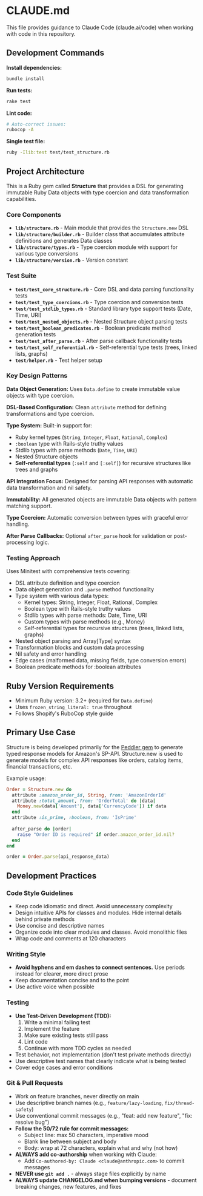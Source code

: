 # CLAUDE.md

This file provides guidance to Claude Code (claude.ai/code) when working with code in this repository.

## Development Commands

**Install dependencies:**

```bash
bundle install
```

**Run tests:**

```bash
rake test
```

**Lint code:**

```bash
# Auto-correct issues:
rubocop -A
```

**Single test file:**

```bash
ruby -Ilib:test test/test_structure.rb
```

## Project Architecture

This is a Ruby gem called **Structure** that provides a DSL for generating immutable Ruby Data objects with type coercion and data transformation capabilities.

### Core Components

- **`lib/structure.rb`** - Main module that provides the `Structure.new` DSL
- **`lib/structure/builder.rb`** - Builder class that accumulates attribute definitions and generates Data classes
- **`lib/structure/types.rb`** - Type coercion module with support for various type conversions
- **`lib/structure/version.rb`** - Version constant

### Test Suite

- **`test/test_core_structure.rb`** - Core DSL and data parsing functionality tests
- **`test/test_type_coercions.rb`** - Type coercion and conversion tests
- **`test/test_stdlib_types.rb`** - Standard library type support tests (Date, Time, URI)
- **`test/test_nested_objects.rb`** - Nested Structure object parsing tests
- **`test/test_boolean_predicates.rb`** - Boolean predicate method generation tests
- **`test/test_after_parse.rb`** - After parse callback functionality tests
- **`test/test_self_referential.rb`** - Self-referential type tests (trees, linked lists, graphs)
- **`test/helper.rb`** - Test helper setup

### Key Design Patterns

**Data Object Generation:** Uses `Data.define` to create immutable value objects with type coercion.

**DSL-Based Configuration:** Clean `attribute` method for defining transformations and type coercion.

**Type System:** Built-in support for:
- Ruby kernel types (`String`, `Integer`, `Float`, `Rational`, `Complex`)
- `:boolean` type with Rails-style truthy values
- Stdlib types with parse methods (`Date`, `Time`, `URI`)
- Nested Structure objects
- **Self-referential types** (`:self` and `[:self]`) for recursive structures like trees and graphs

**API Integration Focus:** Designed for parsing API responses with automatic data transformation and nil safety.

**Immutability:** All generated objects are immutable Data objects with pattern matching support.

**Type Coercion:** Automatic conversion between types with graceful error handling.

**After Parse Callbacks:** Optional `after_parse` hook for validation or post-processing logic.

### Testing Approach

Uses Minitest with comprehensive tests covering:

- DSL attribute definition and type coercion
- Data object generation and `.parse` method functionality
- Type system with various data types:
  - Kernel types: String, Integer, Float, Rational, Complex
  - Boolean type with Rails-style truthy values
  - Stdlib types with parse methods: Date, Time, URI
  - Custom types with parse methods (e.g., Money)
  - Self-referential types for recursive structures (trees, linked lists, graphs)
- Nested object parsing and Array[Type] syntax
- Transformation blocks and custom data processing
- Nil safety and error handling
- Edge cases (malformed data, missing fields, type conversion errors)
- Boolean predicate methods for :boolean attributes

## Ruby Version Requirements

- Minimum Ruby version: 3.2+ (required for `Data.define`)
- Uses `frozen_string_literal: true` throughout
- Follows Shopify's RuboCop style guide

## Primary Use Case

Structure is being developed primarily for the [Peddler gem](https://github.com/hakanensari/peddler) to generate typed response models for Amazon's SP-API. Structure.new is used to generate models for complex API responses like orders, catalog items, financial transactions, etc.

Example usage:

```ruby
Order = Structure.new do
  attribute :amazon_order_id, String, from: 'AmazonOrderId'
  attribute :total_amount, from: 'OrderTotal' do |data|
    Money.new(data['Amount'], data['CurrencyCode']) if data
  end
  attribute :is_prime, :boolean, from: 'IsPrime'
  
  after_parse do |order|
    raise "Order ID is required" if order.amazon_order_id.nil?
  end
end

order = Order.parse(api_response_data)
```

## Development Practices

### Code Style Guidelines

- Keep code idiomatic and direct. Avoid unnecessary complexity
- Design intuitive APIs for classes and modules. Hide internal details behind private methods
- Use concise and descriptive names
- Organize code into clear modules and classes. Avoid monolithic files
- Wrap code and comments at 120 characters

### Writing Style

- **Avoid hyphens and em dashes to connect sentences.** Use periods instead for clearer, more direct prose
- Keep documentation concise and to the point
- Use active voice when possible

### Testing

- **Use Test-Driven Development (TDD):**
  1. Write a minimal failing test
  2. Implement the feature
  3. Make sure existing tests still pass
  4. Lint code
  5. Continue with more TDD cycles as needed
- Test behavior, not implementation (don't test private methods directly)
- Use descriptive test names that clearly indicate what is being tested
- Cover edge cases and error conditions

### Git & Pull Requests

- Work on feature branches, never directly on main
- Use descriptive branch names (e.g., `feature/lazy-loading`, `fix/thread-safety`)
- Use conventional commit messages (e.g., "feat: add new feature", "fix: resolve bug")
- **Follow the 50/72 rule for commit messages:**
  - Subject line: max 50 characters, imperative mood
  - Blank line between subject and body
  - Body: wrap at 72 characters, explain what and why (not how)
- **ALWAYS add co-authorship** when working with Claude:
  - Add `Co-authored-by: Claude <claude@anthropic.com>` to commit messages
- **NEVER use `git add .`** - always stage files explicitly by name
- **ALWAYS update CHANGELOG.md when bumping versions** - document breaking changes, new features, and fixes
